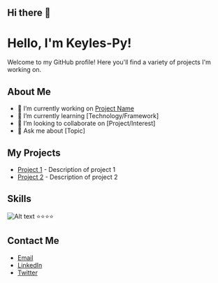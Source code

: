 ## Hi there 👋
# Hello, I'm Keyles-Py!

Welcome to my GitHub profile! Here you'll find a variety of projects I'm working on.

## About Me
- 🔭 I’m currently working on [Project Name](#)
- 🌱 I’m currently learning [Technology/Framework]
- 👯 I’m looking to collaborate on [Project/Interest]
- 💬 Ask me about [Topic]

## My Projects
- [Project 1](#) - Description of project 1
- [Project 2](#) - Description of project 2

## Skills
![Alt text](https://imgur.com/i061IDa) ⭐⭐⭐⭐
## Contact Me
- [Email](mailto:your-email@example.com)
- [LinkedIn](https://www.linkedin.com/in/your-profile/)
- [Twitter](https://twitter.com/your-profile)

<!--
**keyles-Py/keyles-Py** is a ✨ _special_ ✨ repository because its `README.md` (this file) appears on your GitHub profile.

Here are some ideas to get you started:

- 🔭 I’m currently working on ...
- 🌱 I’m currently learning ...
- 👯 I’m looking to collaborate on ...
- 🤔 I’m looking for help with ...
- 💬 Ask me about ...
- 📫 How to reach me: ...
- 😄 Pronouns: ...
- ⚡ Fun fact: ...
-->
